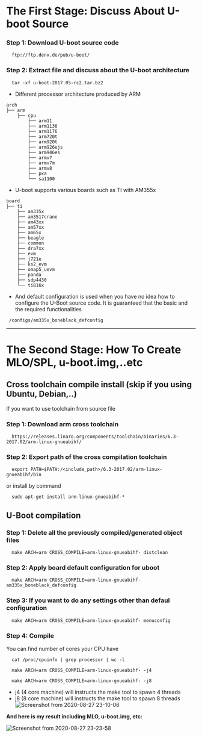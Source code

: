 <h1> The First Stage: Discuss About U-boot Source</h1>

### Step 1: Download U-boot source code
```text
  ftp://ftp.denx.de/pub/u-boot/
```

### Step 2: Extract file and discuss about the U-boot architecture
```shell
  tar -xf u-boot-2017.05-rc2.tar.bz2
```
- Different processor architecture produced by ARM
```text
arch
├── arm
    ├── cpu
        ├── arm11
        ├── arm1136
        ├── arm1176
        ├── arm720t
        ├── arm920t
        ├── arm926ejs
        ├── arm946es
        ├── armv7
        ├── armv7m
        ├── armv8
        ├── pxa
        └── sa1100
```
- U-boot supports various boards such as TI with AM355x
```text
board
├── ti
    ├── am335x
    ├── am3517crane
    ├── am43xx
    ├── am57xx
    ├── am65x
    ├── beagle
    ├── common
    ├── dra7xx
    ├── evm
    ├── j721e
    ├── ks2_evm
    ├── omap5_uevm
    ├── panda
    ├── sdp4430
    └── ti816x
```
- And default configuration is used when you have no idea how to configure the U-Boot source code.
  It is guaranteed that the basic and the required functionalities
```text
 /configs/am335x_boneblack_defconfig
````

-----------------------------

<h1> The Second Stage: How To Create MLO/SPL, u-boot.img,..etc </h1>

## Cross toolchain compile install (skip if you using Ubuntu, Debian,..)

If you want to use toolchain from source file
### Step 1: Download arm cross toolchain
```text
  https://releases.linaro.org/components/toolchain/binaries/6.3-2017.02/arm-linux-gnueabihf/
```
### Step 2: Export path of the cross compilation toolchain
```shell 
  export PATH=$PATH:/<include_path>/6.3-2017.02/arm-linux-gnueabihf/bin
```
or install by command
```shell
  sudo apt-get install arm-linux-gnueabihf-*
```


## U-Boot compilation

### Step 1: Delete all the previously compiled/generated object files
```shell
  make ARCH=arm CROSS_COMPILE=arm-linux-gnueabihf- distclean
```

### Step 2: Apply board default configuration for uboot
```shell
  make ARCH=arm CROSS_COMPILE=arm-linux-gnueabihf- am335x_boneblack_defconfig
```

### Step 3: If you want to do any settings other than defaul configuration
```shell
  make ARCH=arm CROSS_COMPILE=arm-linux-gnueabihf- menuconfig
```

### Step 4: Compile
   You can find number of cores your CPU have
```shell
  cat /proc/cpuinfo | grep processor | wc -l
```

```shell
  make ARCH=arm CROSS_COMPILE=arm-linux-gnueabihf- -j4

  make ARCH=arm CROSS_COMPILE=arm-linux-gnueabihf- -j8
```
- j4 (4 core machine) will instructs the make tool to spawn 4 threads
- j8 (8 core machine) will instructs the make tool to spawn 8 threads
![Screenshot from 2020-08-27 23-10-06](https://user-images.githubusercontent.com/32474027/91456152-e6640900-e8bd-11ea-9c79-ace5e37ef8bb.png)

**And here is my result including MLO, u-boot.img, etc:**

![Screenshot from 2020-08-27 23-23-58](https://user-images.githubusercontent.com/32474027/91456251-ff6cba00-e8bd-11ea-8128-b7e78e4cd0c7.png)


















